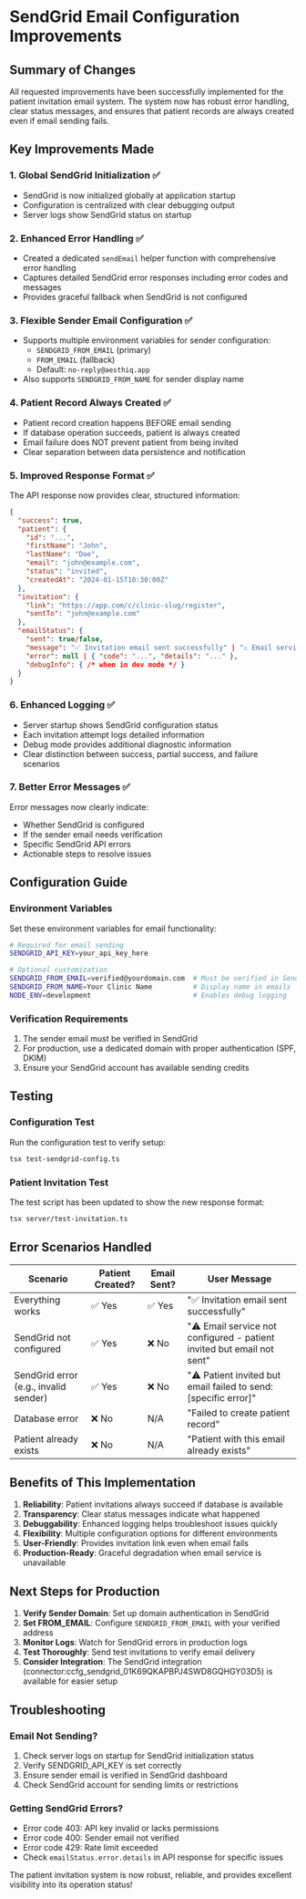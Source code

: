 # SendGrid Email Configuration Improvements

## Summary of Changes

All requested improvements have been successfully implemented for the patient invitation email system. The system now has robust error handling, clear status messages, and ensures that patient records are always created even if email sending fails.

## Key Improvements Made

### 1. Global SendGrid Initialization ✅
- SendGrid is now initialized globally at application startup
- Configuration is centralized with clear debugging output
- Server logs show SendGrid status on startup

### 2. Enhanced Error Handling ✅
- Created a dedicated `sendEmail` helper function with comprehensive error handling
- Captures detailed SendGrid error responses including error codes and messages
- Provides graceful fallback when SendGrid is not configured

### 3. Flexible Sender Email Configuration ✅
- Supports multiple environment variables for sender configuration:
  - `SENDGRID_FROM_EMAIL` (primary)
  - `FROM_EMAIL` (fallback)
  - Default: `no-reply@aesthiq.app`
- Also supports `SENDGRID_FROM_NAME` for sender display name

### 4. Patient Record Always Created ✅
- Patient record creation happens BEFORE email sending
- If database operation succeeds, patient is always created
- Email failure does NOT prevent patient from being invited
- Clear separation between data persistence and notification

### 5. Improved Response Format ✅
The API response now provides clear, structured information:

```json
{
  "success": true,
  "patient": {
    "id": "...",
    "firstName": "John",
    "lastName": "Doe",
    "email": "john@example.com",
    "status": "invited",
    "createdAt": "2024-01-15T10:30:00Z"
  },
  "invitation": {
    "link": "https://app.com/c/clinic-slug/register",
    "sentTo": "john@example.com"
  },
  "emailStatus": {
    "sent": true/false,
    "message": "✅ Invitation email sent successfully" | "⚠️ Email service not configured...",
    "error": null | { "code": "...", "details": "..." },
    "debugInfo": { /* when in dev mode */ }
  }
}
```

### 6. Enhanced Logging ✅
- Server startup shows SendGrid configuration status
- Each invitation attempt logs detailed information
- Debug mode provides additional diagnostic information
- Clear distinction between success, partial success, and failure scenarios

### 7. Better Error Messages ✅
Error messages now clearly indicate:
- Whether SendGrid is configured
- If the sender email needs verification
- Specific SendGrid API errors
- Actionable steps to resolve issues

## Configuration Guide

### Environment Variables
Set these environment variables for email functionality:

```bash
# Required for email sending
SENDGRID_API_KEY=your_api_key_here

# Optional customization
SENDGRID_FROM_EMAIL=verified@yourdomain.com  # Must be verified in SendGrid
SENDGRID_FROM_NAME=Your Clinic Name          # Display name in emails
NODE_ENV=development                         # Enables debug logging
```

### Verification Requirements
1. The sender email must be verified in SendGrid
2. For production, use a dedicated domain with proper authentication (SPF, DKIM)
3. Ensure your SendGrid account has available sending credits

## Testing

### Configuration Test
Run the configuration test to verify setup:
```bash
tsx test-sendgrid-config.ts
```

### Patient Invitation Test
The test script has been updated to show the new response format:
```bash
tsx server/test-invitation.ts
```

## Error Scenarios Handled

| Scenario | Patient Created? | Email Sent? | User Message |
|----------|-----------------|-------------|--------------|
| Everything works | ✅ Yes | ✅ Yes | "✅ Invitation email sent successfully" |
| SendGrid not configured | ✅ Yes | ❌ No | "⚠️ Email service not configured - patient invited but email not sent" |
| SendGrid error (e.g., invalid sender) | ✅ Yes | ❌ No | "⚠️ Patient invited but email failed to send: [specific error]" |
| Database error | ❌ No | N/A | "Failed to create patient record" |
| Patient already exists | ❌ No | N/A | "Patient with this email already exists" |

## Benefits of This Implementation

1. **Reliability**: Patient invitations always succeed if database is available
2. **Transparency**: Clear status messages indicate what happened
3. **Debuggability**: Enhanced logging helps troubleshoot issues quickly
4. **Flexibility**: Multiple configuration options for different environments
5. **User-Friendly**: Provides invitation link even when email fails
6. **Production-Ready**: Graceful degradation when email service is unavailable

## Next Steps for Production

1. **Verify Sender Domain**: Set up domain authentication in SendGrid
2. **Set FROM_EMAIL**: Configure `SENDGRID_FROM_EMAIL` with your verified address
3. **Monitor Logs**: Watch for SendGrid errors in production logs
4. **Test Thoroughly**: Send test invitations to verify email delivery
5. **Consider Integration**: The SendGrid integration (connector:ccfg_sendgrid_01K69QKAPBPJ4SWD8GQHGY03D5) is available for easier setup

## Troubleshooting

### Email Not Sending?
1. Check server logs on startup for SendGrid initialization status
2. Verify SENDGRID_API_KEY is set correctly
3. Ensure sender email is verified in SendGrid dashboard
4. Check SendGrid account for sending limits or restrictions

### Getting SendGrid Errors?
- Error code 403: API key invalid or lacks permissions
- Error code 400: Sender email not verified
- Error code 429: Rate limit exceeded
- Check `emailStatus.error.details` in API response for specific issues

The patient invitation system is now robust, reliable, and provides excellent visibility into its operation status!
